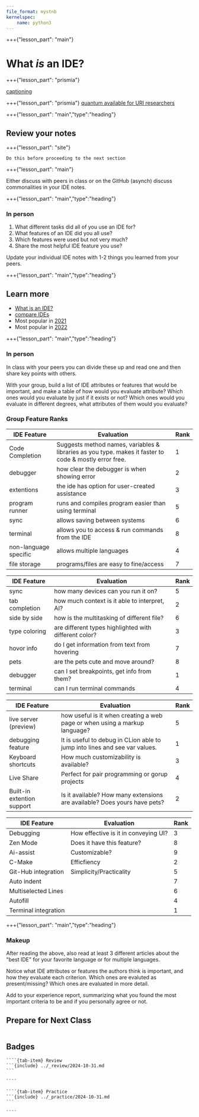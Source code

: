 ```yaml
---
file_format: mystnb
kernelspec:
    name: python3
---
```



 
+++{"lesson_part": "main"}
# What *is* an IDE?  


+++{"lesson_part": "prismia"}

[captioning](https://zipcaptions.app/#/)

+++{"lesson_part": "prismia"}
[quantum available for URI researchers](https://www.mghpcc.org/quantum-computing-comes-to-holyoke/)

+++{"lesson_part": "main","type":"heading"}

## Review your notes

+++{"lesson_part": "site"}

```{important}
Do this before proceeding to the next section
```

+++{"lesson_part": "main"}

Either discuss with peers in class or on the GitHub (asynch) discuss commonalities in your IDE notes.

+++{"lesson_part": "main","type":"heading"}


### In person



1. What different tasks did all of you use an IDE for?
1. What features of an IDE did you all use?
1. Which features were used but not very much?
1. Share the most helpful IDE feature you use?



Update your individual IDE notes with 1-2 things you learned from your peers.




+++{"lesson_part": "main","type":"heading"}

## Learn more




- [What is an IDE?](https://www.redhat.com/en/topics/middleware/what-is-ide)
- [compare IDEs](https://en.wikipedia.org/wiki/Comparison_of_integrated_development_environments)
- Most popular in [2021](https://insights.stackoverflow.com/survey/2021#section-most-popular-technologies-integrated-development-environment)
- Most popular in [2022](https://survey.stackoverflow.co/2022/#most-popular-technologies-new-collab-tools)


+++{"lesson_part": "main","type":"heading"}


### In person
In class with your peers you can divide these up and read one and then share key points with others.



With your group, build a list of IDE attributes or features that would be important, and make a table of how would you evaluate attribute?  Which ones would you evaluate by just if it exists or not?  Which ones would you evaluate in different degrees, what attributes of them would you evaluate?


### Group Feature Ranks

| IDE Feature           | Evaluation                                                                                             | Rank |
| --------------------- | ------------------------------------------------------------------------------------------------------ | ---- |
| Code Completion       | Suggests method names, variables & libraries as you type. makes it faster to code & mostly error free. | 1    |
| debugger              | how clear the debugger is when showing error                                                           | 2    |
| extentions            | the ide has option for user-created assistance                                                         | 3    |
| program runner        | runs and compiles program easier than using terminal                                                   | 5    |
| sync                  | allows saving between systems                                                                          | 6    |
| terminal              | allows you to access & run commands from the IDE                                                       | 8    |
| non-language specific | allows multiple languages                                                                              | 4    |
| file storage          | programs/files are easy to fine/access                                                                 | 7    |

| IDE Feature    | Evaluation                                            | Rank |
| -------------- | ----------------------------------------------------- | ---- |
| sync           | how many devices can you run it on?                   | 5    |
| tab completion | how much context is it able to interpret, AI?         | 2    |
| side by side   | how is the multitasking of different file?            | 6    |
| type coloring  | are different types highlighted with different color? | 3    |
| hovor info     | do I get information from text from hovering          | 7    |
| pets           | are the pets cute and move around?                    | 8    |
| debugger       | can I set breakpoints, get info from them?            | 1    |
| terminal       | can I run terminal commands                           | 4    |

| IDE Feature                | Evaluation                                                                 | Rank |
| -------------------------- | -------------------------------------------------------------------------- | ---- |
| live server (preview)      | how useful is it when creating a web page or when using a markup language? | 5    |
| debugging feature          | It is useful to debug in CLion able to jump into lines and see var values. | 1    |
| Keyboard shortcuts         | How much customizability is available?                                     | 3    |
| Live Share                 | Perfect for pair programming or gorup projects                             | 4    |
| Built-in extention support | Is it available? How many extensions are available? Does yours have pets?  | 2    |


| IDE Feature          | Evaluation                           | Rank |
| -------------------- | ------------------------------------ | ---- |
| Debugging            | How effective is it in conveying UI? | 3    |
| Zen Mode             | Does it have this feature?           | 8    |
| Ai-assist            | Customizable?                        | 9    |
| C-Make               | Efficfiency                          | 2    |
| Git-Hub integration  | Simplicity/Practicality              | 5    |
| Auto indent          |                                      | 7    |
| Multiselected Lines  |                                      | 6    |
| Autofill             |                                      | 4    |
| Terminal integration |                                      | 1    |


+++{"lesson_part": "main","type":"heading"}

### Makeup


After reading the above, also read at least 3 different articles about the "best IDE" for your favorite language or for multiple languages.  

Notice what  IDE attributes or features the authors think is important, and how they evaluate each criterion. Which ones are evaluted as present/missing?  Which ones are evaluated in more detail. 

Add to your experience report, summarizing what you found the most important criteria to be and if you personally agree or not. 




## Prepare for Next Class 

```{include} ../_prepare/2024-11-05.md
```

## Badges

`````{tab-set}
````{tab-item} Review
```{include} ../_review/2024-10-31.md
```

````

````{tab-item} Practice
```{include} ../_practice/2024-10-31.md
```

````
`````

